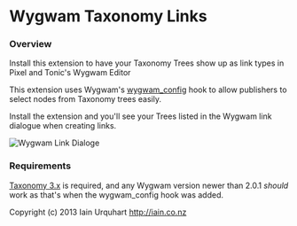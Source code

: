 # Wygwam Taxonomy Links

### Overview

Install this extension to have your Taxonomy Trees show up as link types in Pixel and Tonic's Wygwam Editor

This extension uses Wygwam's [wygwam_config](http://docs.pixelandtonic.com/wygwam/developers/wygwam_config.html) hook to allow publishers to select nodes from Taxonomy trees easily.

Install the extension and you'll see your Trees listed in the Wygwam link dialogue when creating links.

![Wygwam Link Dialoge](http://f.cl.ly/items/3N2R1J1G052a0l3b2e32/Image%202013.11.09%2011%3A29%3A30%20AM.png)

### Requirements

[Taxonomy 3.x](http://devot-ee.com/add-ons/taxonomy) is required, and any Wygwam version newer than 2.0.1 *should* work as that's when the wygwam_config hook was added.

Copyright (c) 2013 Iain Urquhart
http://iain.co.nz
